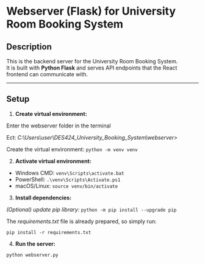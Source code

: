 # Webserver (Flask) for University Room Booking System

## Description
This is the backend server for the University Room Booking System.  
It is built with **Python Flask** and serves API endpoints that the React frontend can communicate with.

---

## Setup

1. **Create virtual environment:**

Enter the webserver folder in the terminal

Ect: *C:\Users\user\DES424_University_Booking_System\webserver>*

Create the virtual environment:
`python -m venv venv`

2. **Activate virtual environment:**

- Windows CMD: `venv\Scripts\activate.bat`
- PowerShell: `.\venv\Scripts\Activate.ps1`
- macOS/Linux: `source venv/bin/activate`

3. **Install dependencies:**

*(Optional) update pip library:* 
`python -m pip install --upgrade pip`

The *requirements.txt* file is already prepared, so simply run:

`pip install -r requirements.txt`

4. **Run the server:**

`python webserver.py`